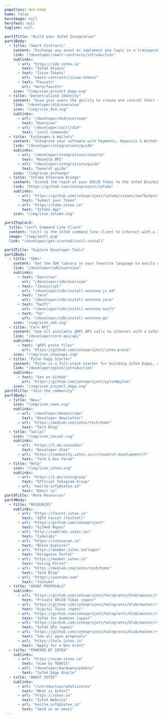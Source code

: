 ```yaml
---
pageClass: dev-home
home: false
heroImage: null
heroText: null
tagline: null

part1Title: "Build your IoTeX Integration"
part1Body:
  - title: "Smart Contracts"
    content: "Exchange any asset or implement any logic in a transparent, decentralized fashion with IoTeX smart contracts."
    link: "/developer/smart-contracts/introduction"
    sublinks:
      - url: "https://ide.iotex.io"
        text: "IoTeX Studio"
      - text: "Issue Tokens"
        url: "smart-contracts/issue-tokens"
      - text: "Faucets"
        url: "more/faucets"
    icon: "/img/icon_project_dapp.svg"
  - title: "Decentralized Identity"
    content: "Give your users the ability to create and control their identity. IoTeX DID applies to individuals, enterprises and devices!"
    link: "/developer/did/overview"
    icon: "/img/icon_did.svg"
    sublinks:
      - url: "/developer/did/overview"
        text: "Overview"
      - url: "/developer/ioctl/did"
        text: "ioctl commands"
  - title: "Exchanges & Wallets"
    content: "Integrate your software with Payments, Deposits & Withdraws of IOTX coins and XRC20 tokens."
    link: "/developer/integrations/guide"
    sublinks:
      - url: "/developer/integrations/rosetta"
        text: "Rosetta API"
      - url: "/developer/integrations/guide"
        text: "General guide"
    icon: "/img/icon_exchange"
  - title: "IoTube Ethereum Bridge"
    content: "Extend the reach of your ERC20 Token to the IoTeX Blockchain to run transactions-intensive tasks"
    link: "https://github.com/iotexproject/ioTube"
    sublinks:
      - url: "https://github.com/iotexproject/iotube/issues/new?body=%3C%21--%0APlease+only+use+this+template+for+submitting+new+ERC20+tokens+you+would+like+to+be+added+to+https%3A%2F%2Ftube.iotex.io%0A--%3E%0A%0A+**What%27s+the+ERC20+token+address%3F**%0A%0A**Additional+comments**%3A&title=New+ERC20+Token+Submission"
        text: "Submit your Token"
      - url: "https://tube.iotex.io"
        text: "IoTube App"
    icon: "/img/icon_iotube.svg"

part2TopCard:
  title: "ioctl Command Line Client"
  content: "ioctl is the IoTeX command line client to interact with a IoTeX Gateway Node. With ioctl you can send and query actions to the blockchain, manage accounts, transfer XRC20 tokens, deploy smart contracts, create a decentralized identity, and much more! "
  image: "/img/ioctl.png"
  link: "/developer/get-started/ioctl-install"

part2Title: "Explore Developer Tools"
part2Body:
  - title: "SDKs"
    content: "Get the SDK library in your favorite language to easily work with the IoTeX API."
    link: "/developer/sdk/overview"
    sublinks:
      - text: "Overview"
        url: "/developer/sdk/overview"
      - text: "Javascript"
        url: "/developer/sdk/install-antenna-js.md"
      - text: "Java"
        url: "/developer/sdk/install-antenna-java"
      - text: "Swift"
        url: "/developer/sdk/install-antenna-swift"
      - text: "Go"
        url: "/developer/sdk/install-antenna-go"
    icon: "/img/icon_sdk.svg"
  - title: "Core API"
    content: "See all available gRPC API calls to interact with a IoTeX blockchain node."
    link: "/developer/core-api/api"
    sublinks:
      - text: "gRPC proto files"
        url: "https://github.com/iotexproject/iotex-proto"
    icon: "/img/icon_chainapi.svg"
  - title: "Pylon Dapp Starter"
    content: "Pylon is a full-stack starter for building IoTeX Dapps, out-of the box integrated with IoTeX antenna SDK and ioPay wallet"
    link: "/developer/pylon/introduction"
    sublinks:
      - text: "See on GitHub"
        url: "https://github.com/iotexproject/pylon#pylon"
    icon: "/img/icon_project_dapp.svg"
part3Title: "Join the community"
part3Body:
  - title: "News"
    icon: "/img/icon_news.svg"
    sublinks:
      - url: "/developer/#subscribe"
        text: "Developer Newsletter"
      - url: "https://medium.com/iotex/tech/home"
        text: "Tech Blog"
  - title: "Social"
    icon: "/img/icon_social.svg"
    sublinks:
      - url: "https://t.me/iotexdev"
        text: "Developer Chat"
      - url: "https://community.iotex.io/c/research-development/7"
        text: "Tech & Dev Forum"
  - title: "Help"
    icon: "/img/icon_iotex.svg"
    sublinks:
      - url: "https://t.me/iotexgroup"
        text: "Official Telegram Group"
      - url: "mailto:info@iotex.io"
        text: "Email us"
part4Title: "More Resources"
part4Body:
  - title: "RESOURCES"
    sublinks:
      - url: "https://faucet.iotex.io"
        text: "IOTX Faucet (Testnet)"
      - url: "https://github.com/iotexproject"
        text: "GitHub Repos"
      - url: "http://codelabs.iotex.io/"
        text: "Codelabs"
      - url: "https://iotexscan.io"
        text: "Block Explorer"
      - url: "https://member.iotex.io/login"
        text: "Delegates Portal"
      - url: "https://member.iotex.io"
        text: "Voting Portal"
      - url: "https://medium.com/iotex/tech/home"
        text: "Tech Blog"
      - url: "https://youtube.com"
        text: "Youtube"
  - title: "GRANT PROPOSALS"
    sublinks:
      - url: "https://github.com/iotexproject/halogrants/blob/master/rfp-proposals/rfp-ideas.md#privacy-preserving-xrc20-tokens"
        text: "Private XRC20 Token (open)"
      - url: "https://github.com/iotexproject/halogrants/blob/master/rfp-proposals/rfp-ideas.md#digital-twin-for-devices"
        text: "Digital Twins (open)"
      - url: "https://github.com/iotexproject/halogrants/blob/master/rfp-proposals/rfp-ideas.md#iotex-all-in-one-for-dummies (open)"
        text: "IoTeX for Dummies (open)"
      - url: "https://github.com/iotexproject/halogrants/blob/master/rfp-proposals/rfp-ideas.md#decentralized-exchange"
        text: "IoTeX DEX (open)"
      - url: "https://github.com/iotexproject/halogrants/blob/master/rfp-proposals/rfp-ideas.md"
        text: "See all open proposals"
      - url: "https://halo.iotex.io"
        text: "Apply for a Dev Grant"
  - title: "POWERED BY IOTEX"
    sublinks:
      - url: "https://ucam.iotex.io"
        text: "Ucam by TENVIS"
      - url: "/developer/hardware/pebble"
        text: "IoTeX Edge Oracle"
  - title: "ABOUT IOTEX"
    sublinks:
      - url: "/introduction/whatisiotex"
        text: "What is IoTex?"
      - url: "https://iotex.io"
        text: "IoTeX Website"
      - url: "mailto:info@iotex.io"
        text: "Send us an email"
---
```


<DeveloperHomeV2 />
<Subscribe />
